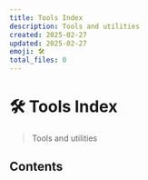 ```yaml
---
title: Tools Index
description: Tools and utilities
created: 2025-02-27
updated: 2025-02-27
emoji: 🛠️
total_files: 0
---
```


# 🛠️ Tools Index

> Tools and utilities

## Contents